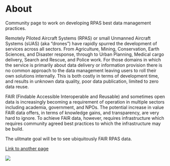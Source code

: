 
# [](#header-1)About


Community page to work on developing RPAS best data management practices.  

Remotely Piloted Aircraft Systems (RPAS) or small Unmanned Aircraft Systems (sUAS) (aka “drones”) have rapidly spurred the development of services across all sectors.  From Agriculture, Mining, Conservation, Earth Sciences, and Disaster response, through to Urban Planning, Medical cargo delivery, Search and Rescue, and Police work.  For those domains in which the service is primarily about data delivery or information provision there is no common approach to the data management leaving users to roll their own solutions internally.  This is both costly in terms of development time, and results in unknown data quality, poor data publication, limited to zero data reuse.

FAIR (Findable Accessible Interoperable and Reusable) and sometimes open data is increasingly becoming a requirement of operation in multiple sectors including academia, government, and NPOs.  The potential increase in value FAIR data offers,  in terms of knowledge gains, and transparency, are very hard to ignore. To achieve FAIR data, however, requires infrastructure which requires community agreed best practices to which the infrastructure may be build.  


The ulitmate goal will be to see ubiquitously FAIR RPAS data.


[Link to another page](docs/idw.md)

![](docs/images/Chaos.png)

